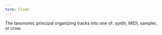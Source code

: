 ```yaml
---
term: Clade
---
```

The taxonomic principal organizing tracks into one of: synth, MIDI, sampler, or crow.
